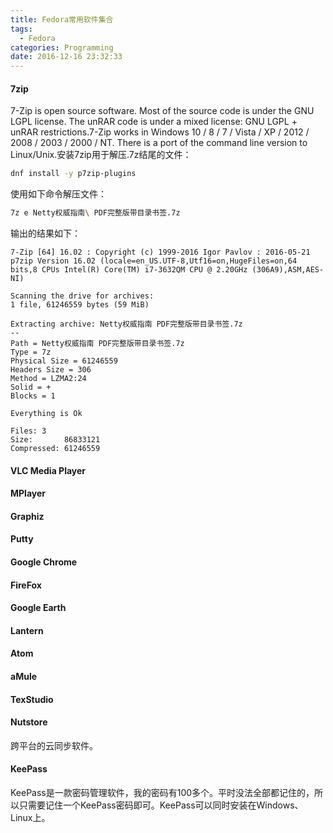```yaml
---
title: Fedora常用软件集合
tags:
  - Fedora
categories: Programming
date: 2016-12-16 23:32:33
---
```



#### 7zip

7-Zip is open source software. Most of the source code is under the GNU LGPL license. The unRAR code is under a mixed license: GNU LGPL + unRAR restrictions.7-Zip works in Windows 10 / 8 / 7 / Vista / XP / 2012 / 2008 / 2003 / 2000 / NT. There is a port of the command line version to Linux/Unix.安装7zip用于解压.7z结尾的文件：

<!-- more -->

```Bash
dnf install -y p7zip-plugins
```

使用如下命令解压文件：

```Bash
7z e Netty权威指南\ PDF完整版带目录书签.7z
```

输出的结果如下：

```
7-Zip [64] 16.02 : Copyright (c) 1999-2016 Igor Pavlov : 2016-05-21
p7zip Version 16.02 (locale=en_US.UTF-8,Utf16=on,HugeFiles=on,64 bits,8 CPUs Intel(R) Core(TM) i7-3632QM CPU @ 2.20GHz (306A9),ASM,AES-NI)

Scanning the drive for archives:
1 file, 61246559 bytes (59 MiB)

Extracting archive: Netty权威指南 PDF完整版带目录书签.7z
--
Path = Netty权威指南 PDF完整版带目录书签.7z
Type = 7z
Physical Size = 61246559
Headers Size = 306
Method = LZMA2:24
Solid = +
Blocks = 1

Everything is Ok                                                           

Files: 3
Size:       86833121
Compressed: 61246559
```

#### VLC Media Player

#### MPlayer

#### Graphiz

#### Putty

#### Google Chrome

#### FireFox

#### Google Earth

#### Lantern

#### Atom

#### aMule

#### TexStudio

#### Nutstore

跨平台的云同步软件。

#### KeePass

KeePass是一款密码管理软件，我的密码有100多个。平时没法全部都记住的，所以只需要记住一个KeePass密码即可。KeePass可以同时安装在Windows、Linux上。
